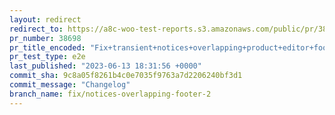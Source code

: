 ```yaml
---
layout: redirect
redirect_to: https://a8c-woo-test-reports.s3.amazonaws.com/public/pr/38698/e2e/index.html
pr_number: 38698
pr_title_encoded: "Fix+transient+notices+overlapping+product+editor+footer+%28take+2%29"
pr_test_type: e2e
last_published: "2023-06-13 18:31:56 +0000"
commit_sha: 9c8a05f8261b4c0e7035f9763a7d2206240bf3d1
commit_message: "Changelog"
branch_name: fix/notices-overlapping-footer-2
---
```

